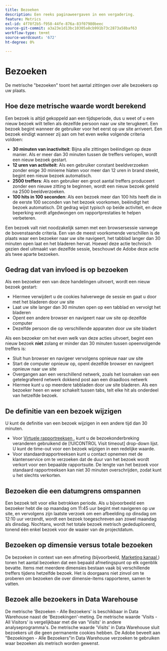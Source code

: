 ```yaml
---
title: Bezoeken
description: Een reeks paginaweergaven in een vergadering.
feature: Metrics
exl-id: 4f78f2b5-f958-44fe-876a-83f07980beec
source-git-commit: a3a23e1d13bc10305a8cb991b73c2873a58baf63
workflow-type: tm+mt
source-wordcount: '672'
ht-degree: 0%

---
```


# Bezoeken

De metrische &quot;bezoeken&quot; [ ](overview.md) toont het aantal zittingen over alle bezoekers op uw plaats.

## Hoe deze metrische waarde wordt berekend

Een bezoek is altijd gekoppeld aan een tijdsperiode, dus u weet of u een nieuw bezoek wilt tellen als dezelfde persoon naar uw site terugkeert. Een bezoek begint wanneer de gebruiker voor het eerst op uw site arriveert. Een bezoek eindigt wanneer zij aan om het even welke volgende criteria voldoen:

* **30 minuten van inactiviteit**: Bijna alle zittingen beëindigen op deze manier. Als er meer dan 30 minuten tussen de treffers verlopen, wordt een nieuw bezoek gestart.
* **12 uren van activiteit**: Als een gebruiker constant beeldverzoeken zonder enige 30 minieme hiaten voor meer dan 12 uren in brand steekt, begint een nieuw bezoek automatisch.
* **2500 treffers**: Als een gebruiker een groot aantal treffers produceert zonder een nieuwe zitting te beginnen, wordt een nieuw bezoek geteld na 2500 beeldverzoeken.
* **100 hits in 100 seconden**: Als een bezoek meer dan 100 hits heeft die in de eerste 100 seconden van het bezoek voorkomen, beëindigt het bezoek automatisch. Dit gedrag wijst typisch op beide activiteit, en deze beperking wordt afgedwongen om rapportprestaties te helpen verbeteren.

Een bezoek valt niet noodzakelijk samen met een browsersessie vanwege de bovenstaande criteria. Een van de meest voorkomende verschillen is de plaats waar een bezoeker naar uw site navigeert, het tabblad langer dan 30 minuten open laat en het bladeren hervat. Hoewel deze actie technisch gezien deel uitmaakt van dezelfde sessie, beschouwt de Adobe deze actie als twee aparte bezoeken.

## Gedrag dat van invloed is op bezoeken

Als een bezoeker een van deze handelingen uitvoert, wordt een nieuw bezoek gestart:

* Hiermee verwijdert u de cookies halverwege de sessie en gaat u door met het bladeren door uw site
* Laat uw site langer dan 30 minuten open op een tabblad en vervolgt het bladeren
* Opent een andere browser en navigeert naar uw site op dezelfde computer
* Dezelfde persoon die op verschillende apparaten door uw site bladert

Als een bezoeker om het even welk van deze acties uitvoert, begint een nieuw bezoek **niet** zolang er minder dan 30 minuten tussen opeenvolgende treffers is:

* Sluit hun browser en navigeer vervolgens opnieuw naar uw site
* Start de computer opnieuw op, opent dezelfde browser en navigeert opnieuw naar uw site
* Overgangen aan een verschillend netwerk, zoals het losmaken van een getelegrafeerd netwerk dokkend post aan een draadloos netwerk
* Hiermee kunt u op meerdere tabbladen door uw site bladeren. Als een bezoeker heen en weer schakelt tussen tabs, telt elke hit als onderdeel van hetzelfde bezoek.

## De definitie van een bezoek wijzigen

U kunt de definitie van een bezoek wijzigen in een andere tijd dan 30 minuten.

* Voor [ Virtuele rapportreeksen ](../vrs/vrs-about.md), kunt u de bezoekonderbreking veranderen gebruikend de [!UICONTROL Visit timeout] drop-down lijst. U kunt de time-out voor een bezoek wijzigen in een redelijke waarde.
* Voor standaardrapportreeksen kunt u contact opnemen met de klantenservice om te verzoeken dat de duur van het bezoek wordt verkort voor een bepaalde rapportsuite. De lengte van het bezoek voor standaard rapportreeksen kan niet 30 minuten overschrijden, zodat kunt u het slechts verkorten.

## Bezoeken die een datumgrens omspannen

Een bezoek telt voor elke betrokken periode. Als u bijvoorbeeld een bezoeker hebt die op maandag om 11:45 uur begint met navigeren op uw site, en vervolgens zijn laatste verzoek om een afbeelding op dinsdag om 12:10 uur verzendt, wordt een bezoek toegeschreven aan zowel maandag als dinsdag. Nochtans, wordt het totale bezoek metrisch gededupliceerd, tonend één enkel bezoek voor de waaier van de projectdatum.

## Bezoeken op dimensie versus totale bezoeken

De bezoeken in context van een afmeting (bijvoorbeeld, [ Marketing kanaal ](../dimensions/marketing-channel.md)) tonen het aantal bezoeken dat een bepaald afmetingspunt op elk ogenblik bevatte. Items met meerdere dimensies bestaan vaak bij verschillende treffers tijdens hetzelfde bezoek. Het is doorgaans niet zinvol om te proberen om bezoeken die over dimensie-items rapporteren, samen te vatten.

## Bezoek alle bezoekers in Data Warehouse

De metrische &#39;Bezoeken - Alle Bezoekers&#39; is beschikbaar in Data Warehouse naast de &#39;Bezoekingen&#39;-meting. De metrische waarde &#39;Visits - All Visitors&#39; is vergelijkbaar met die van &#39;Visits&#39; in andere analyseprogramma&#39;s. De metrische waarde &#39;Visits&#39; in Data Warehouse sluit bezoekers uit die geen permanente cookies hebben. De Adobe beveelt aan &quot;Bezoekingen - Alle Bezoekers&quot;in Data Warehouse verzoeken te gebruiken waar bezoeken als metrisch worden gewenst.
